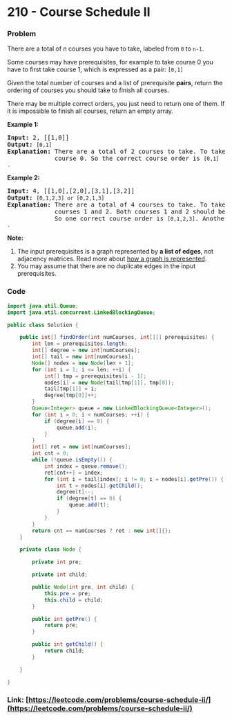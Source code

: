 # 210 - Course Schedule II

### Problem
<p>There are a total of <em>n</em> courses you have to take, labeled from <code>0</code> to <code>n-1</code>.</p>

<p>Some courses may have prerequisites, for example to take course 0 you have to first take course 1, which is expressed as a pair: <code>[0,1]</code></p>

<p>Given the total number of courses and a list of prerequisite <strong>pairs</strong>, return the ordering of courses you should take to finish all courses.</p>

<p>There may be multiple correct orders, you just need to return one of them. If it is impossible to finish all courses, return an empty array.</p>

<p><strong>Example 1:</strong></p>

<pre>
<strong>Input:</strong> 2, [[1,0]] 
<strong>Output: </strong><code>[0,1]</code>
<strong>Explanation:</strong>&nbsp;There are a total of 2 courses to take. To take course 1 you should have finished   
&nbsp;            course 0. So the correct course order is <code>[0,1] .</code></pre>

<p><strong>Example 2:</strong></p>

<pre>
<strong>Input:</strong> 4, [[1,0],[2,0],[3,1],[3,2]]
<strong>Output: </strong><code>[0,1,2,3] or [0,2,1,3]</code>
<strong>Explanation:</strong>&nbsp;There are a total of 4 courses to take. To take course 3 you should have finished both     
             courses 1 and 2. Both courses 1 and 2 should be taken after you finished course 0. 
&nbsp;            So one correct course order is <code>[0,1,2,3]</code>. Another correct ordering is <code>[0,2,1,3] .</code></pre>

<p><strong>Note:</strong></p>

<ol>
	<li>The input prerequisites is a graph represented by <strong>a list of edges</strong>, not adjacency matrices. Read more about <a href="https://www.khanacademy.org/computing/computer-science/algorithms/graph-representation/a/representing-graphs" target="_blank">how a graph is represented</a>.</li>
	<li>You may assume that there are no duplicate edges in the input prerequisites.</li>
</ol>


### Code
```java
import java.util.Queue;
import java.util.concurrent.LinkedBlockingQueue;

public class Solution {

    public int[] findOrder(int numCourses, int[][] prerequisites) {
        int len = prerequisites.length;
        int[] degree = new int[numCourses];
        int[] tail = new int[numCourses];
        Node[] nodes = new Node[len + 1];
        for (int i = 1; i <= len; ++i) {
            int[] tmp = prerequisites[i - 1];
            nodes[i] = new Node(tail[tmp[1]], tmp[0]);
            tail[tmp[1]] = i;
            degree[tmp[0]]++;
        }
        Queue<Integer> queue = new LinkedBlockingQueue<Integer>();
        for (int i = 0; i < numCourses; ++i) {
            if (degree[i] == 0) {
                queue.add(i);
            }
        }
        int[] ret = new int[numCourses];
        int cnt = 0;
        while (!queue.isEmpty()) {
            int index = queue.remove();
            ret[cnt++] = index;
            for (int i = tail[index]; i != 0; i = nodes[i].getPre()) {
                int t = nodes[i].getChild();
                degree[t]--;
                if (degree[t] == 0) {
                    queue.add(t);
                }
            }
        }
        return cnt == numCourses ? ret : new int[]{};
    }

    private class Node {

        private int pre;

        private int child;

        public Node(int pre, int child) {
            this.pre = pre;
            this.child = child;
        }

        public int getPre() {
            return pre;
        }

        public int getChild() {
            return child;
        }

    }

}
```
### Link: [https://leetcode.com/problems/course-schedule-ii/](https://leetcode.com/problems/course-schedule-ii/)
